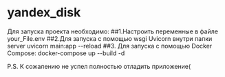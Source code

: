 # yandex_disk
Для запуска проекта необходимо:
##1.Настроить переменные в файле your_File.env
##2.Для запуска с помощью wsgi Uvicorn внутри папки server
uvicorn main:app --reload
##3. Для запуска с помощью Docker Compose:
docker-compose  up --build -d

P.S. К сожалению не успел полностью отладить приложение(
